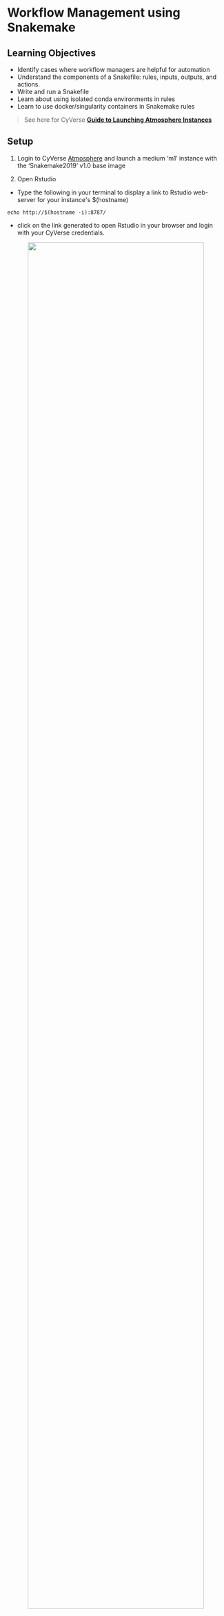 # Workflow Management using Snakemake

## Learning Objectives

+ Identify cases where workflow managers are helpful for automation
+ Understand the components of a Snakefile: rules, inputs, outputs, and actions.
+ Write and run a Snakefile
+ Learn about using isolated conda environments in rules
+ Learn to use docker/singularity containers in Snakemake rules

> See here for CyVerse [**Guide to Launching Atmosphere Instances**](https://snakemake2019.readthedocs.io/en/latest/Atmosphere_Cloud.html)

## Setup

1. Login to CyVerse [Atmosphere](https://atmo.cyverse.org/application/images) and launch a medium ‘m1’ instance with the ‘Snakemake2019’ v1.0 base image

2. Open Rstudio

- Type the following in your terminal to display a link to Rstudio web-server for your instance's $(hostname)

```
echo http://$(hostname -i):8787/
```
- click on the link generated to open Rstudio in your browser and login with your CyVerse credentials.

<center><img src="/img/rstudio_interface.png" width="90%"></center>
<br>

3. Activate Conda

```
echo export PATH=$PATH:/opt/miniconda3/bin >> ~/.bashrc
```

4. Then, run the following command (or start a new terminal session) in order to activate the conda environment:

```
source ~/.bashrc
```

5. Try running the following UNIX command 'which', which returns the pathnames of the files (or links) which would be executed in the current environment:

```
which snakemake
```
> it should show the absolute path of snakemake as '/opt/miniconda3/bin/snakemake'

6. Check if singularity is available in your $PATH and print version:

```
which singularity
```
> It should show the absolute path of singularity '/usr/local/bin/singularity'


- **We will be executing the same workflow [fastqc](https://www.bioinformatics.babraham.ac.uk/projects/fastqc/)--->[multiqc]()--->[trimmomatic]() as in [Basic Tutorial](https://snakemake2019.readthedocs.io/en/latest/smake_basic_tutorial.html) but, with tools being executed in singularity containers based on either Docker or Singularity builds**

7. Download data

```
mkdir data
cd data/
curl -L https://osf.io/5daup/download -o ERR458493.fastq.gz
curl -L https://osf.io/8rvh5/download -o ERR458494.fastq.gz
curl -L https://osf.io/2wvn3/download -o ERR458495.fastq.gz
curl -L https://osf.io/xju4a/download -o ERR458500.fastq.gz
curl -L https://osf.io/nmqe6/download -o ERR458501.fastq.gz
curl -L https://osf.io/qfsze/download -o ERR458502.fastq.gz
```

## Introduction to Snakemake

The Snakemake workflow management system is a tool to create reproducible and
scalable data analyses. It orchestrates and keeps track of all the different
steps of workflows that have been run so you don't have to! It has a lot of
wonderful features that can be invoked for different applications, making it
very flexible while maintaining human interpretability.  

There are many different tools that researchers use to automate computational
workflows. We selected snakemake for the following reasons:

+ It’s free, open-source, and conda-installable
+ Snakemake works cross-platform (Windows, MacOS, Linux) and is compatible with
all HPC schedulers. It works on laptops, the cloud, and clusters without
modification to the main workflow (as long as you have enough compute
resources!).
+ Snakemake is written using Python, but supports bash and R code as well.
+ Anything that you can do in Python, you can do with Snakemake (since you can
pretty much execute arbitrary Python code anywhere).

Like other workflow management systems, Snakemake allows you to:

+ Keep a record of how your scripts are used and what their input dependencies
are
+ Run multiple steps in sequence, parallelizing where possible
+ Automatically detect if something changes and then reprocess data if needed

Our goal is to automate the first two steps (FastQC MultiQC) of our example
workflow using snakemake!

<center><img src="/img/wms_syntax.png" width="90%"></center>
<br>

## Starting with Snakemake

Snakemake workflows are built around **rules**. The diagram below shows the
anatomy of a snakemake rule:

<center><img src="/img/smake_rule.png" width="90%"></center>
<br>

Let's make a rule to run `fastqc` on one of our samples below. We'll put this
rule in a file called `Snakefile`.

```
# This rule will run fastqc on the specified input file.
rule fastqc_raw:
    input: "data/ERR458493.fastq.gz"
    output:
        "fastqc_raw/ERR458493_fastqc.html",
        "fastqc_raw/ERR458493_fastqc.zip"
    shell:'''
    fastqc -o fastqc_raw {input}
    '''
```

Let's try and run our Snakefile! Return to the command line and run `snakemake`.

```
snakemake
```

You should see output that starts like this:

```
Building DAG of jobs...
Using shell: /bin/bash
Provided cores: 1
Rules claiming more threads will be scaled down.
Job counts:
	count	jobs
	1	fastqc_raw
	1

[Tue Jul  2 19:10:26 2019]
rule fastqc_raw:
    input: data/ERR458493.fastq.gz
    output: fastqc_raw/ERR458493_fastqc.html, fastqc_raw/ERR458493_fastqc.zip
    jobid: 0

```

Let's check that the output file is there:

```
ls fastqc_raw/*fastqc*
```

Yay! Snakemake ran the thing!

We can also use better organization. Let's **specify a different output folder**
for our fastqc results

```
# This rule will run fastqc on the specified input file
# (replace the prior fastqc_raw rule with this new rule)
rule fastqc_raw:
    input: "data/ERR458493.fastq.gz"
    output:
        "fastqc_raw/ERR458493_fastqc.html",
        "fastqc_raw/ERR458493_fastqc.zip"
    shell:'''
    fastqc -o fastqc_raw {input}
    '''
```

If we look in our directory, we should now see a `fastqc_raw` directory, even
though we didn't create it:

```
ls
```

Snakemake created this directory for us. We can look inside it to see if it
really ran our command:

```
ls fastqc_raw
```

## Creating a pipeline with snakemake

We told snakemake to do something, and it did it. Let's add another rule to our
Snakefile telling snakemake to do something else. This time, we'll run multiqc.

```
# Run fastqc on the specified input file
rule fastqc_raw:
    input: "data/ERR458493.fastq.gz"
    output:
        "fastqc_raw/ERR458493_fastqc.html",
        "fastqc_raw/ERR458493_fastqc.zip"
    shell:'''
    fastqc -o fastqc_raw {input}
    '''

# Run multiqc on the results of the fastqc_raw rule
rule multiqc_raw:
    input: "fastqc_raw/ERR458493_fastqc.zip"
    output: "fastqc_raw/multiqc_report.html"
    shell:'''
    multiqc -o fastqc_raw fastqc_raw
    '''
```

We see output like this:

```
Building DAG of jobs...
Nothing to be done.
Complete log: /Users/tr/2019_angus/.snakemake/log/2019-07-02T191640.002744.snakemake.log
```

However, when we look at the output directory `fastqc_raw`, we see that our
multiqc file does not exist! Bad Snakemake! Bad!!

Snakemake looks for a `rule all` in a file as the final file it needs to
produce in a workflow. Once this file is defined, it will go back through all
other rules looking for which ordered sequence of rules will produce all of the
files necessary to get the final file(s) specified in `rule all`. For this point
in our workflow, this is our fastqc sample directory.. Let's add a rule all.

```
rule all:
    input:
        "fastqc_raw/multiqc_report.html"

rule fastqc_raw:
    input: "data/ERR458493.fastq.gz"
    output:
        "fastqc_raw/ERR458493_fastqc.html",
        "fastqc_raw/ERR458493_fastqc.zip"
    shell:'''
    fastqc -o fastqc_raw {input}
    '''

rule multiqc_raw:
    input: "fastqc_raw/ERR458493_fastqc.html"
    output: "fastqc_raw/multiqc_report.html"
    shell:'''
    multiqc -o fastqc_raw fastqc_raw
    '''
```

And it worked! Now we see output like this:

```
Building DAG of jobs...
Using shell: /bin/bash
Provided cores: 1
Rules claiming more threads will be scaled down.
Job counts:
	count	jobs
	1	all
	1	multiqc_raw
	2
```

Snakemake now has two processes it's keeping track of.

<center><img src="/img/dag_one.png" width="30%"></center>
<br>

## Using Snakemake to process multiple files

So far we've been using snakemake to process one sample. However, we have 6!
Snakemake is can be flexibly extended to more samples using wildcards.

We already saw wildcards previously.

When we specified the output file path with `{input}`, `{input}` was a
wildcard. The wildcard is equivalent to the value we specified for `{input}`.

```
rule fastqc_raw:
    input: "data/ERR458493.fastq.gz"
    output:
        "fastqc_raw/ERR458493_fastqc.html",
        "fastqc_raw/ERR458493_fastqc.zip"
    shell:'''
    fastqc -o fastqc_raw {input}
    '''
```

We can create our own wildcard too. This is really handy for running our
workflow on all of our samples.  

```
# Create a list of strings containing all of our sample names

SAMPLES=['ERR458493', 'ERR458494', 'ERR458495', 'ERR458500', 'ERR458501',
'ERR458502']

rule all:
    input:
        "fastqc_raw/multiqc_report.html"

rule fastqc_raw:
    input: "data/{sample}.fastq.gz"
    output:
        "fastqc_raw/{sample}_fastqc.html",
        "fastqc_raw/{sample}_fastqc.zip"
    shell:'''
    fastqc -o fastqc_raw {input}
    '''

rule multiqc_raw:
    input: expand("fastqc_raw/{sample}_fastqc.html", sample = SAMPLES)
    output: "fastqc_raw/multiqc_report.html"
    shell:'''
    multiqc -o fastqc_raw fastqc_raw
    '''
```

We can run this again at the terminal.

```
snakemake
```

And we have now run these rules for each of our samples!

Note that we added new syntax here as well. We define a variable at the top
of the snakefile call `SAMPLES`. Snakemake solves the values for the wildcard
`{sample}` the last time that see that wildcard. However, we need to `expand`
the wildcard using the `expand` function, and tell snakemake in which variable
to look for the values.

<center><img src="/img/dag_multiple.png" width="90%"></center>
<br>


### Helpful guidelines

+ Indentation is important, use two or four spaces for each indentation.
+ Define your target (final output) files in rule all
+ Use unique extensions or directories for each rule to avoid wildcard collisions

## Snakemake Additional Features

#### dry-run

```
snakemake -n
```
#### print shell commands

```
snakemake –p
```
#### print reason for execution

```
snakemake -r
```
#### execute the workflow with `n` cores

```
snakemake --cores n
```
#### run the workflow on a SLURM cluster

```
snakemake --cluster-config cluster.yml --cluster \
  "sbatch -A {cluster.account} -t {cluster.time}"
```
#### Visualize entire workflow diagram

```
snakemake --dag | dot -Tpng > dag.png
```
The DAG png file should look something as shown above.

### Snakemake Report

Snakemake can automatically generate detailed self-contained HTML reports that
encompass runtime statistics, provenance information, workflow topology and
results.

To create the report, run

```
snakemake --report report.html
```

### Using Singularity/Docker containers in Snakemake

```
# Create a list of strings containing all of our sample names
SAMPLES=['ERR458493', 'ERR458494', 'ERR458495', 'ERR458500', 'ERR458501',
'ERR458502']

rule all:
    input:
        "fastqc_raw/multiqc_report.html"

rule fastqc_raw:
    input: "data/{sample}.fastq.gz"
    output:
        "fastqc_raw/{sample}_fastqc.html",
        "fastqc_raw/{sample}_fastqc.zip"
    singularity:
        "docker://sateeshperi/fastqc"      
    shell:'''
    fastqc -o fastqc_raw {input}
    '''

rule multiqc_raw:
    input: expand("fastqc_raw/{sample}_fastqc.html", sample = SAMPLES)
    output: "fastqc_raw/multiqc_report.html"
    singularity:
        "docker://sateeshperi/multiqc"
    shell:'''
    multiqc -o fastqc_raw fastqc_raw
    '''
```

Save the file as Snakefile and execute Snakemake in your terminal by:

```
snakemake --use-singularity
```

- Dockerfiles used in this workflow
  + [fastqc](https://github.com/sateeshperi/fastqc_docker/blob/master/Dockerfile)
  + [multiqc](https://github.com/sateeshperi/multiqc_docker/blob/master/Dockerfile)
  + [trimmomatic](https://github.com/sateeshperi/trimmomatic_docker/Dockerfile)

### Specifying software required for a rule

**You can specify software on a per-rule basis! This is really helpful when
you have incompatible software requirements for different rules, or want to run
on a cluster, or want to make your workflow reproducible.**

For example, if you create a file `env_fastqc.yml` with the following content:

```
channels:
  - conda-forge
  - bioconda
  - defaults
dependencies:
  - fastqc==0.11.8
```

and then change the fastqc rule to look like this:

```
rule fastqc_raw:
    input: "data/{sample}.fastq.gz"
    output:
        "fastqc_raw/{sample}_fastqc.html",
        "fastqc_raw/{sample}_fastqc.zip"
    conda:
        "env_fastqc.yml"
    shell:'''
      fastqc -o fastqc_raw {input}
      '''
```

you can now run snakemake like so,

```
snakemake --use-conda
```

and for that rule, snakemake will install the specified software and
and dependencies in its own environment,  with the specified version.

This aids in reproducibility, in addition to the practical advantages of
isolating software installs from each other.

## Advanced Snakemake

- You can access an **iRODS** server to retrieve data from and upload data to it. Read more [here](https://snakemake.readthedocs.io/en/stable/snakefiles/remote_files.html#irods)

## Resources

+ [Snakemake Documentation](https://snakemake.readthedocs.io/en/stable/)

+ Here are some great
[Snakemake Workflows](https://github.com/snakemake-workflows). Check out the
RNAseq-STAR-DESEq2 workflow [here](https://github.com/snakemake-workflows/rna-seq-star-deseq2).

+ [snakemake paper](https://academic.oup.com/bioinformatics/article/28/19/2520/290322)

+ [Snakemake Carpentry Lesson](https://hpc-carpentry.github.io/hpc-python/)



![](/img/logos/minion.gif)

> **Note: It is advisable to delete your instance if you are not planning to use it in future to save valuable resources. However if you want to use it in future, you can suspend it. See [**Instance Maintenace**](https://snakemake2019.readthedocs.io/en/latest/Atmosphere_Cloud.html#instance-maintenance) for more info**

---------------------------

**Snakemake2019 v1.0** [Atmosphere Image Specifications](https://atmo.cyverse.org/application/images/1687)
